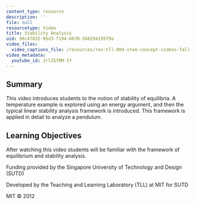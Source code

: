 ```yaml
---
content_type: resource
description: ''
file: null
resourcetype: Video
title: Stability Analysis
uid: 96c47832-95d3-f194-6670-58829419579a
video_files:
  video_captions_file: /resources/res-tll-004-stem-concept-videos-fall-2013/videos/linearity/stability-analysis/JrlZSfRM-IY.vtt
video_metadata:
  youtube_id: JrlZSfRM-IY
---
```


Summary
-------

This video introduces students to the notion of stability of equilibria. A temperature example is explored using an energy argument, and then the typical linear stability analysis framework is introduced. This framework is applied in detail to analyze a pendulum.

Learning Objectives
-------------------

After watching this video students will be familiar with the framework of equilibrium and stability analysis.

Funding provided by the Singapore University of Technology and Design (SUTD)

Developed by the Teaching and Learning Laboratory (TLL) at MIT for SUTD

MIT © 2012